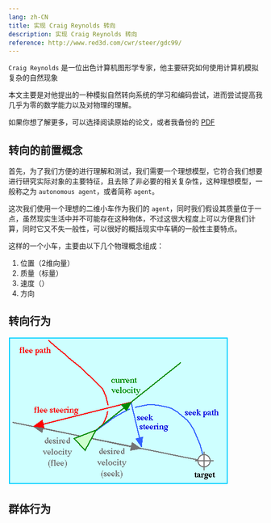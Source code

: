 ```yaml
---
lang: zh-CN
title: 实现 Craig Reynolds 转向
description: 实现 Craig Reynolds 转向
reference: http://www.red3d.com/cwr/steer/gdc99/
---
```


`Craig Reynolds` 是一位出色计算机图形学专家，他主要研究如何使用计算机模拟复杂的自然现象

本文主要是对他提出的一种模拟自然转向系统的学习和编码尝试，进而尝试提高我几乎为零的数学能力以及对物理的理解。

如果你想了解更多，可以选择阅读原始的论文，或者我备份的 [PDF](./gdc99steer.pdf)

## 转向的前置概念

首先，为了我们方便的进行理解和测试，我们需要一个理想模型，它符合我们想要进行研究实际对象的主要特征，且去除了非必要的相关复杂性，这种理想模型，一般称之为 `autonomous agent`，或者简称 `agent`。

这次我们使用一个理想的二维小车作为我们的 `agent`，同时我们假设其质量位于一点，虽然现实生活中并不可能存在这种物体，不过这很大程度上可以方便我们计算，同时它又不失一般性，可以很好的概括现实中车辆的一般性主要特点。

这样的一个小车，主要由以下几个物理概念组成：

1. 位置（2维向量）
2. 质量（标量）
3. 速度（）
4. 方向

## 转向行为

![seek](./figure3.gif)

## 群体行为

<p5 />
<steering-behaviors />

